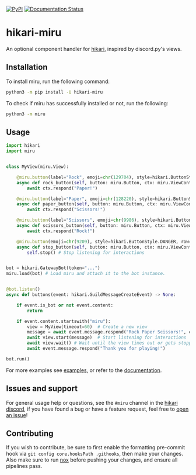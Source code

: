 [![PyPI](https://img.shields.io/pypi/v/hikari-miru)](https://pypi.org/project/hikari-miru)
[![Documentation Status](https://readthedocs.org/projects/hikari-miru/badge/?version=latest)](https://hikari-miru.readthedocs.io/en/latest/?badge=latest)

# hikari-miru
An optional component handler for [hikari](https://github.com/hikari-py/hikari), inspired by discord.py's views.

## Installation
To install miru, run the following command:
```sh
python3 -m pip install -U hikari-miru
```
To check if miru has successfully installed or not, run the following:
```sh
python3 -m miru
```

## Usage
```py
import hikari
import miru


class MyView(miru.View):

    @miru.button(label="Rock", emoji=chr(129704), style=hikari.ButtonStyle.PRIMARY)
    async def rock_button(self, button: miru.Button, ctx: miru.ViewContext) -> None:
        await ctx.respond("Paper!")

    @miru.button(label="Paper", emoji=chr(128220), style=hikari.ButtonStyle.PRIMARY)
    async def paper_button(self, button: miru.Button, ctx: miru.ViewContext) -> None:
        await ctx.respond("Scissors!")

    @miru.button(label="Scissors", emoji=chr(9986), style=hikari.ButtonStyle.PRIMARY)
    async def scissors_button(self, button: miru.Button, ctx: miru.ViewContext) -> None:
        await ctx.respond("Rock!")

    @miru.button(emoji=chr(9209), style=hikari.ButtonStyle.DANGER, row=2)
    async def stop_button(self, button: miru.Button, ctx: miru.ViewContext) -> None:
        self.stop() # Stop listening for interactions


bot = hikari.GatewayBot(token="...")
miru.load(bot) # Load miru and attach it to the bot instance.


@bot.listen()
async def buttons(event: hikari.GuildMessageCreateEvent) -> None:

    if event.is_bot or not event.content:
        return

    if event.content.startswith("miru"):
        view = MyView(timeout=60)  # Create a new view
        message = await event.message.respond("Rock Paper Scissors!", components=view)
        await view.start(message)  # Start listening for interactions
        await view.wait() # Wait until the view times out or gets stopped
        await event.message.respond("Thank you for playing!")

bot.run()
```
For more examples see [examples](https://github.com/HyperGH/hikari-miru/tree/main/examples), or refer to the [documentation](https://hikari-miru.readthedocs.io/en/latest/).

## Issues and support
For general usage help or questions, see the `#miru` channel in the [hikari discord](https://discord.gg/Jx4cNGG), if you have found a bug or have a feature request, feel free to [open an issue](https://github.com/HyperGH/hikari-miru/issues/new)!

## Contributing
If you wish to contribute, be sure to first enable the formatting pre-commit hook via `git config core.hooksPath .githooks`, then make your changes. Also make sure to run [nox](https://nox.thea.codes/en/stable/) before pushing your changes, and ensure all pipelines pass.
